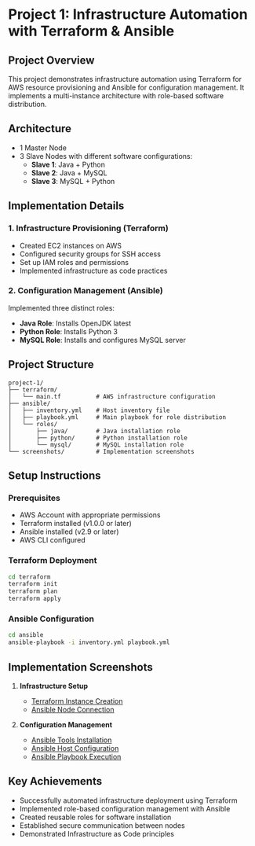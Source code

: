 # Project 1: Infrastructure Automation with Terraform & Ansible

## Project Overview
This project demonstrates infrastructure automation using Terraform for AWS resource provisioning and Ansible for configuration management. It implements a multi-instance architecture with role-based software distribution.

## Architecture
- 1 Master Node
- 3 Slave Nodes with different software configurations:
  - **Slave 1**: Java + Python
  - **Slave 2**: Java + MySQL
  - **Slave 3**: MySQL + Python

## Implementation Details

### 1. Infrastructure Provisioning (Terraform)
- Created EC2 instances on AWS
- Configured security groups for SSH access
- Set up IAM roles and permissions
- Implemented infrastructure as code practices

### 2. Configuration Management (Ansible)
Implemented three distinct roles:
- **Java Role**: Installs OpenJDK latest
- **Python Role**: Installs Python 3
- **MySQL Role**: Installs and configures MySQL server

## Project Structure
```
project-1/
├── terraform/
│   └── main.tf          # AWS infrastructure configuration
├── ansible/
│   ├── inventory.yml    # Host inventory file
│   ├── playbook.yml     # Main playbook for role distribution
│   └── roles/
│       ├── java/        # Java installation role
│       ├── python/      # Python installation role
│       └── mysql/       # MySQL installation role
└── screenshots/         # Implementation screenshots
```

## Setup Instructions

### Prerequisites
- AWS Account with appropriate permissions
- Terraform installed (v1.0.0 or later)
- Ansible installed (v2.9 or later)
- AWS CLI configured

### Terraform Deployment
```bash
cd terraform
terraform init
terraform plan
terraform apply
```

### Ansible Configuration
```bash
cd ansible
ansible-playbook -i inventory.yml playbook.yml
```

## Implementation Screenshots

1. **Infrastructure Setup**
   - [Terraform Instance Creation](screenshots/01-terraform-instance-creation.png)
   - [Ansible Node Connection](./screenshots/02-ansible-node-connection.png)

2. **Configuration Management**
   - [Ansible Tools Installation](./screenshots/03-ansible-tools-installation.png)
   - [Ansible Host Configuration](./screenshots/04-ansible-host-configuration.png)
   - [Ansible Playbook Execution](./screenshots/05-ansible-playbook-execution.png)

## Key Achievements
- Successfully automated infrastructure deployment using Terraform
- Implemented role-based configuration management with Ansible
- Created reusable roles for software installation
- Established secure communication between nodes
- Demonstrated Infrastructure as Code principles
